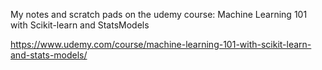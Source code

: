 My notes and scratch pads on the udemy course: Machine Learning 101 with Scikit-learn and StatsModels    

https://www.udemy.com/course/machine-learning-101-with-scikit-learn-and-stats-models/
